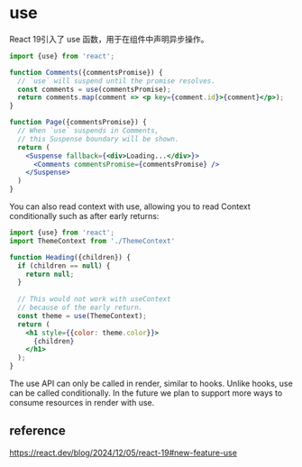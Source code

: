 # use
React 19引入了 use 函数，用于在组件中声明异步操作。
```jsx
import {use} from 'react';

function Comments({commentsPromise}) {
  // `use` will suspend until the promise resolves.
  const comments = use(commentsPromise);
  return comments.map(comment => <p key={comment.id}>{comment}</p>);
}

function Page({commentsPromise}) {
  // When `use` suspends in Comments,
  // this Suspense boundary will be shown.
  return (
    <Suspense fallback={<div>Loading...</div>}>
      <Comments commentsPromise={commentsPromise} />
    </Suspense>
  )
}
```

You can also read context with use, allowing you to read Context conditionally such as after early returns:
```jsx
import {use} from 'react';
import ThemeContext from './ThemeContext'

function Heading({children}) {
  if (children == null) {
    return null;
  }
  
  // This would not work with useContext
  // because of the early return.
  const theme = use(ThemeContext);
  return (
    <h1 style={{color: theme.color}}>
      {children}
    </h1>
  );
}
```
The use API can only be called in render, similar to hooks. Unlike hooks, use can be called conditionally. In the future we plan to support more ways to consume resources in render with use.

## reference
https://react.dev/blog/2024/12/05/react-19#new-feature-use